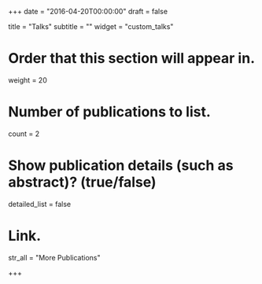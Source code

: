 +++
date = "2016-04-20T00:00:00"
draft = false

title = "Talks"
subtitle = ""
widget = "custom_talks"

# Order that this section will appear in.
weight = 20

# Number of publications to list.
count = 2

# Show publication details (such as abstract)? (true/false)
detailed_list = false

# Link.
str_all = "More Publications"

+++
